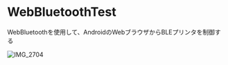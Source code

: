 # WebBluetoothTest

WebBluetoothを使用して、AndroidのWebブラウザからBLEプリンタを制御する

![IMG_2704](https://user-images.githubusercontent.com/99701409/156462872-9c9490f4-89df-4248-b267-e6262a1f742c.jpg)
